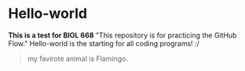 # Hello-world
**This is a test for BIOL 668**
"This repository is for practicing the GitHub Flow."
Hello-world is the starting for all coding programs! :/
>my favirote animal is Flamingo. 
